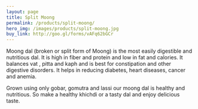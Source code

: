 ```yaml
---
layout: page
title: Split Moong
permalink: /products/split-moong/
hero_img: /images/products/split-moong.jpg
buy_link: http://goo.gl/forms/vAFq62bGCr
---
```


Moong dal (broken or split form of Moong) is the most easily digestible and nutritious dal. It is high in fiber and protein and low in fat and calories. It balances vat , pitta and kaph and is best for constipation and other digestive disorders. It helps in reducing diabetes, heart diseases, cancer and anemia.

Grown using only gobar, gomutra and lassi our moong dal is healthy and nutritious. So make a healthy khichdi or a tasty dal and enjoy delicious taste.
